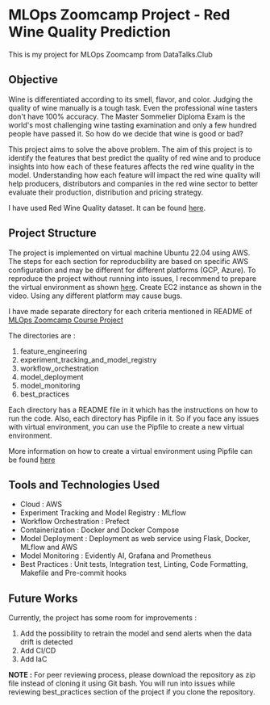 # MLOps Zoomcamp Project - Red Wine Quality Prediction

This is my project for MLOps Zoomcamp from DataTalks.Club

## Objective

Wine is differentiated according to its smell, flavor, and color. Judging the quality of wine manually is a tough task. Even the professional wine tasters don't have 100% accuracy. The Master Sommelier Diploma Exam is the world's most challenging wine tasting examination and only a few hundred people have passed it. So how do we decide that wine is good or bad? 

This project aims to solve the above problem. The aim of this project is to identify the features that best predict the quality of red wine and to produce insights into how each of these features affects the red wine quality in the model. Understanding how each feature will impact the red wine quality will help producers, distributors and companies in the red wine sector to better evaluate their production, distribution and pricing strategy.

I have used Red Wine Quality dataset. It can be found [here](https://www.kaggle.com/datasets/uciml/red-wine-quality-cortez-et-al-2009).

## Project Structure

The project is implemented on virtual machine Ubuntu 22.04 using AWS. The steps for each section for reproducbility are based on specific AWS configuration and may be different for different platforms (GCP, Azure). To reproduce the project without running into issues, I recommend to prepare the virtual environment as shown [here](https://www.youtube.com/watch?v=IXSiYkP23zo&list=PL3MmuxUbc_hIUISrluw_A7wDSmfOhErJK&index=4). Create EC2 instance as shown in the video. Using any different platform may cause bugs. 

I have made separate directory for each criteria mentioned in README of [MLOps Zoomcamp Course Project](https://github.com/DataTalksClub/mlops-zoomcamp/tree/main/07-project)

The directories are : 

1. feature_engineering   
2. experiment_tracking_and_model_registry
3. workflow_orchestration
4. model_deployment
5. model_monitoring
6. best_practices

Each directory has a README file in it which has the instructions on how to run the code. Also, each directory has Pipfile in it. So if you face any issues with virtual environment, you can use the Pipfile to create a new virtual environment.

More information on how to create a virtual environment using Pipfile can be found [here](https://stackoverflow.com/questions/52171593/how-to-install-dependencies-from-a-copied-pipfile-inside-a-virtual-environment)



## Tools and Technologies Used 

* Cloud : AWS
* Experiment Tracking and Model Registry : MLflow
* Workflow Orchestration : Prefect
* Containerization : Docker and Docker Compose
* Model Deployment : Deployment as web service using Flask, Docker, MLflow and AWS
* Model Monitoring : Evidently AI, Grafana and Prometheus
* Best Practices : Unit tests, Integration test, Linting, Code Formatting, Makefile and Pre-commit hooks


## Future Works

Currently, the project has some room for improvements :

1. Add the possibility to retrain the model and send alerts when the data drift is detected
2. Add CI/CD
3. Add IaC


**NOTE :** For peer reviewing process, please download the repository as zip file instead of cloning it using Git bash. You will run into issues while reviewing best_practices section of the project if you clone the repository.
